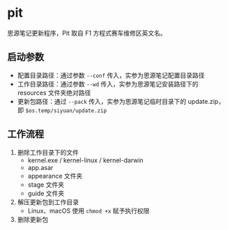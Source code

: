 # pit

思源笔记更新程序，Pit 取自 F1 方程式赛车维修区英文名。

## 启动参数

* 配置目录路径：通过参数 `--conf` 传入，实参为思源笔记配置目录路径
* 工作目录路径：通过参数 `--wd` 传入，实参为思源笔记安装路径下的 resources 文件夹绝对路径
* 更新包路径：通过 `--pack` 传入，实参为思源笔记临时目录下的 update.zip，即 `$os.temp/siyuan/update.zip`

## 工作流程

1. 删除工作目录下的文件
   * kernel.exe / kernel-linux / kernel-darwin
   * app.asar
   * appearance 文件夹
   * stage 文件夹
   * guide 文件夹
2. 解压更新包到工作目录
   * Linux、macOS 使用 `chmod +x` 赋予执行权限
3. 删除更新包
